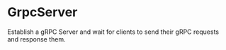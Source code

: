 # GrpcServer
Establish a gRPC Server and wait for clients to send their gRPC requests and response them.
